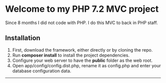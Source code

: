 # Welcome to my PHP 7.2 MVC project

Since 8 months I did not code with PHP. I do this MVC to back in PHP staff. 

## Installation

1. First, download the framework, either directly or by cloning the repo.
1. Run **composer install** to install the project dependencies.
1. Configure your web server to have the **public** folder as the web root.
1. Open app/config/config.dist.php, rename it as config.php and enter your database configuration data.
---